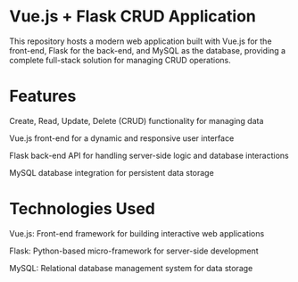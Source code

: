 # Vue.js + Flask CRUD Application
This repository hosts a modern web application built with Vue.js for the front-end, Flask for the back-end, and MySQL as the database, providing a complete full-stack solution for managing CRUD operations.

# Features
Create, Read, Update, Delete (CRUD) functionality for managing data

Vue.js front-end for a dynamic and responsive user interface

Flask back-end API for handling server-side logic and database interactions

MySQL database integration for persistent data storage

# Technologies Used
Vue.js: Front-end framework for building interactive web applications

Flask: Python-based micro-framework for server-side development

MySQL: Relational database management system for data storage
